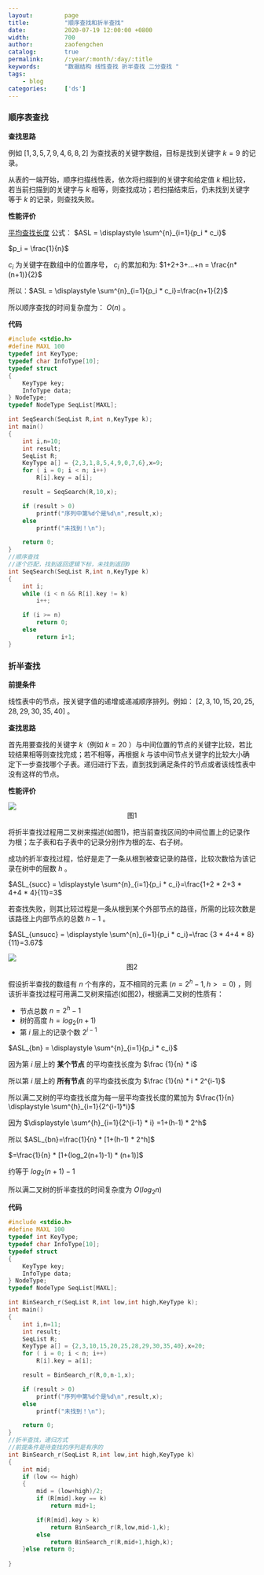 ```yaml
---
layout:         page
title:          "顺序查找和折半查找"
date:           2020-07-19 12:00:00 +0800
width:          700
author:         zaofengchen
catalog:        true
permalink:      /:year/:month/:day/:title
keywords:       "数据结构 线性查找 折半查找 二分查找 "
tags:
    - blog
categories:     ['ds']
---
```


<!-- 渲染公式 -->
<script src="{{ site.url }}/static/js/MathJax.js?config=TeX-AMS-MML_HTMLorMML" type="text/javascript"></script>
<script type="text/x-mathjax-config">
    MathJax.Hub.Config({
        tex2jax: {
        skipTags: ['script', 'noscript', 'style', 'textarea', 'pre'],
        inlineMath: [['$','$']]
        }
    });
</script>
<!-- 渲染公式 -->

### 顺序表查找

**查找思路**

例如 $[1,3,5,7,9,4,6,8,2]$ 为查找表的关键字数组，目标是找到关键字 $k=9$ 的记录。

从表的一端开始，顺序扫描线性表，依次将扫描到的关键字和给定值 $k$ 相比较，若当前扫描到的关键字与 $k$ 相等，则查找成功；若扫描结束后，仍未找到关键字等于 $k$ 的记录，则查找失败。


**性能评价**

[平均查找长度](/2020/07/17/search-introduction#平均查找长度aslaverage-search-length) 公式：
$ASL = \displaystyle \sum^{n}_{i=1}{p_i * c_i}$

$p_i = \frac{1}{n}$ 

$c_i$ 为关键字在数组中的位置序号， $c_i$ 的累加和为: $1+2+3+...+n = \frac{n*(n+1)}{2}$

所以：$ASL = \displaystyle \sum^{n}_{i=1}{p_i * c_i}=\frac{n+1}{2}$

所以顺序查找的时间复杂度为： $O(n)$ 。


**代码**

```C
#include <stdio.h>
#define MAXL 100
typedef int KeyType;
typedef char InfoType[10];
typedef struct
{
    KeyType key;
    InfoType data; 
} NodeType;
typedef NodeType SeqList[MAXL];

int SeqSearch(SeqList R,int n,KeyType k);
int main()
{
    int i,n=10;
    int result;
    SeqList R;
    KeyType a[] = {2,3,1,8,5,4,9,0,7,6},x=9;
    for ( i = 0; i < n; i++)
        R[i].key = a[i];

    result = SeqSearch(R,10,x);

    if (result > 0)
        printf("序列中第%d个是%d\n",result,x);
    else
        printf("未找到！\n");

    return 0;
}
//顺序查找
//逐个匹配，找到返回逻辑下标，未找到返回0
int SeqSearch(SeqList R,int n,KeyType k)
{
    int i;
    while (i < n && R[i].key != k)
        i++;

    if (i >= n)
        return 0;
    else
        return i+1;
}
```

### 折半查找


**前提条件**

线性表中的节点，按关键字值的递增或递减顺序排列。例如： $[2,3,10,15,20,25,28,29,30,35,40]$ 。


**查找思路**

首先用要查找的关键字 $k$（例如 $k=20$ ）与中间位置的节点的关键字比较，若比较结果相等则查找完成；若不相等，再根据 $k$ 与该中间节点关键字的比较大小确定下一步查找哪个子表。递归进行下去，直到找到满足条件的节点或者该线性表中没有这样的节点。


**性能评价**


<img src="http://tvax2.sinaimg.cn/large/7d4c6366gy1ggyeoffzxtj20nb0cbmxt.jpg" width="{{ page.width}}" align="bottom" />
<center>图1</center>

将折半查找过程用二叉树来描述(如图1)，把当前查找区间的中间位置上的记录作为根；左子表和右子表中的记录分别作为根的左、右子树。

成功的折半查找过程，恰好是走了一条从根到被查记录的路径，比较次数恰为该记录在树中的层数 $h$ 。

$ASL_{succ} = \displaystyle \sum^{n}_{i=1}{p_i * c_i}=\frac{1+2 * 2+3 * 4+4 * 4}{11}=3$ 

若查找失败，则其比较过程是一条从根到某个外部节点的路径，所需的比较次数是该路径上内部节点的总数 $h-1$ 。

$ASL_{unsucc} = \displaystyle \sum^{n}_{i=1}{p_i * c_i}=\frac {3 * 4+4 * 8}{11}=3.67$


<img src="http://tva3.sinaimg.cn/large/7d4c6366gy1ggyloldyloj20kz09nmxk.jpg" width="{{ page.width}}" align="bottom" />
<center>图2</center>

假设折半查找的数组有 $n$ 个有序的，互不相同的元素 $(n=2^h-1,h>=0)$ ，则该折半查找过程可用满二叉树来描述(如图2)，根据满二叉树的性质有：
- 节点总数 $n=2^h-1$
- 树的高度 $h=log_2(n+1)$
- 第 $i$ 层上的记录个数 $2^{i-1}$

$ASL_{bn} = \displaystyle \sum^{n}_{i=1}{p_i * c_i}$

因为第 $i$ 层上的 **某个节点** 的平均查找长度为 $\frac {1}{n} * i$ 

所以第 $i$ 层上的 **所有节点** 的平均查找长度为 $\frac {1}{n} * i * 2^{i-1}$

所以满二叉树的平均查找长度为每一层平均查找长度的累加为 $\frac{1}{n} \displaystyle  \sum^{h}_{i=1}{2^{i-1}*i}$

因为 $\displaystyle  \sum^{h}_{i=1}{2^{i-1} * i} =1+(h-1) * 2^h$

所以 $ASL_{bn}=\frac{1}{n} * [1+(h-1) * 2^h]$

$=\frac{1}{n} * [1+(log_2(n+1)-1) * (n+1)]$

约等于 $log_2(n+1)-1$

所以满二叉树的折半查找的时间复杂度为 $O(log_2n)$


**代码**

```C
#include <stdio.h>
#define MAXL 100
typedef int KeyType;
typedef char InfoType[10];
typedef struct
{
    KeyType key;
    InfoType data; 
} NodeType;
typedef NodeType SeqList[MAXL];

int BinSearch_r(SeqList R,int low,int high,KeyType k);
int main()
{
    int i,n=11;
    int result;
    SeqList R;
    KeyType a[] = {2,3,10,15,20,25,28,29,30,35,40},x=20;
    for ( i = 0; i < n; i++)
        R[i].key = a[i];

    result = BinSearch_r(R,0,n-1,x);

    if (result > 0)
        printf("序列中第%d个是%d\n",result,x);
    else
        printf("未找到！\n");

    return 0;
}
//折半查找，递归方式
//前提条件是待查找的序列是有序的
int BinSearch_r(SeqList R,int low,int high,KeyType k)
{
    int mid;
    if (low <= high)
    {
        mid = (low+high)/2;
        if (R[mid].key == k)
            return mid+1;

        if(R[mid].key > k)
            return BinSearch_r(R,low,mid-1,k);
        else
            return BinSearch_r(R,mid+1,high,k);
    }else return 0;
    
}
```
